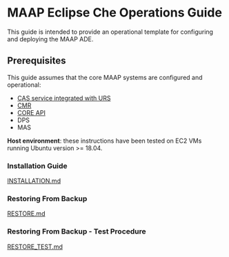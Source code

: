 # MAAP Eclipse Che Operations Guide

This guide is intended to provide an operational template for configuring and deploying the MAAP ADE.

## Prerequisites

This guide assumes that the core MAAP systems are configured and operational:
- [CAS service integrated with URS](https://github.com/MAAP-Project/maap-auth-cas)
- [CMR](https://github.com/MAAP-Project/maap-cmr)
- [CORE API](https://github.com/MAAP-Project/maap-api-nasa)
- DPS
- MAS

**Host environment**: these instructions have been tested on EC2 VMs running Ubuntu version >= 18.04. 

### Installation Guide

[INSTALLATION.md](INSTALLATION.md)

### Restoring From Backup

[RESTORE.md](RESTORE.md)

### Restoring From Backup - Test Procedure

[RESTORE_TEST.md](RESTORE_TEST.md)
